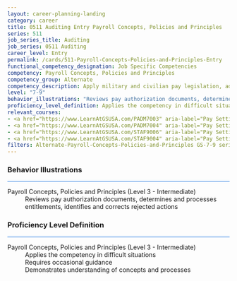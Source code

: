 ```yaml
---
layout: career-planning-landing
category: career
title: 0511 Auditing Entry Payroll Concepts, Policies and Principles
series: 511
job_series_title: Auditing
job_series: 0511 Auditing
career_level: Entry
permalink: /cards/511-Payroll-Concepts-Policies-and-Principles-Entry
functional_competency_designation: Job Specific Competencies
competency: Payroll Concepts, Policies and Principles
competency_group: Alternate
competency_description: Apply military and civilian pay legislation, administrative and regulatory requirements, laws and policies governing military and civilian pay activities and processes
level: "7-9"
behavior_illustrations: "Reviews pay authorization documents, determines and processes entitlements, identifies and corrects rejected actions"
proficiency_level_definition: Applies the competency in difficult situations ? Requires occasional guidance ? Demonstrates understanding of concepts and processes
relevant_courses: 
- <a href="https://www.LearnAtGSUSA.com/PADM7003" aria-label="Pay Setting for FWS Positions (PADM7001), GSU - https://www.LearnAtGSUSA.com/PADM7003">Pay Setting for FWS Positions (PADM7001), GSU</a>
- <a href="https://www.LearnAtGSUSA.com/PADM7004" aria-label="Pay Setting for GS Positions (PADM7002), GSU - https://www.LearnAtGSUSA.com/PADM7004">Pay Setting for GS Positions (PADM7002), GSU</a>
- <a href="https://www.LearnAtGSUSA.com/STAF9006" aria-label="Pay Setting&#58; Federal Wage System (STAF9004), GSU - https://www.LearnAtGSUSA.com/STAF9006">Pay Setting&#58; Federal Wage System (STAF9004), GSU</a>
- <a href="https://www.LearnAtGSUSA.com/STAF9004" aria-label="Pay Setting&#58; General Schedule (STAF9002), GSU - https://www.LearnAtGSUSA.com/STAF9004">Pay Setting&#58; General Schedule (STAF9002), GSU</a>
filters: Alternate-Payroll-Concepts-Policies-and-Principles GS-7-9 series-0511
---
```


<div class="desktop:grid-col-6 margin-y-3">
  <div class="border-top-2 bg-white padding-3 shadow-5 height-full members-hover border-1px button-border border-top-blue radius-lg card-text-color">
    <h3>Behavior Illustrations</h3>
    <hr style="background-color: #1b74e0 !important;"/>
    <dl class="text-base card-content-color"><dt>Payroll Concepts, Policies and Principles (Level 3 - Intermediate)</dt><dd>Reviews pay authorization documents, determines and processes entitlements, identifies and corrects rejected actions</dd></dl>
  </div>
</div>
<div class="desktop:grid-col-6 margin-y-3">
  <div class="border-top-2 bg-white padding-3 shadow-5 height-full members-hover border-1px button-border border-top-blue radius-lg card-text-color">
    <h3>Proficiency Level Definition</h3>
     <hr style="background-color: #1b74e0 !important;"/>
    <dl class="text-base card-content-color"><dt>Payroll Concepts, Policies and Principles (Level 3 - Intermediate)</dt><dd>Applies the competency in difficult situations </dd><dd> Requires occasional guidance </dd><dd> Demonstrates understanding of concepts and processes</dd></dl>
  </div>
</div>